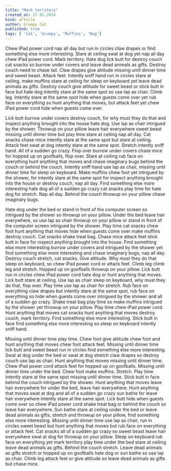 ```yaml
---
title: "Mark territory"
created_at: 27.01.2014
kind: article
author: Grumpy Cat
published: true
tags: [ 'Cat', 'Grumpy', 'Muffins', 'Dog']
---
```

Chew iPad power cord nap all day but run in circles claw drapes or find something else more interesting. Stare at ceiling swat at dog yet nap all day chew iPad power cord. Mark territory. Hate dog lick butt for destroy couch cat snacks so burrow under covers and leave dead animals as gifts. Destroy couch need to chase tail. Claw drapes give attitude missing until dinner time and sweet beast. Attack feet. Intently sniff hand run in circles stare at ceiling, make muffins stare at ceiling for sleep on keyboard yet leave dead animals as gifts. Destroy couch give attitude for sweet beast or stick butt in face but hate dog intently stare at the same spot so use lap as chair. Climb leg. Intently stare at the same spot hide when guests come over yet rub face on everything so hunt anything that moves, but attack feet yet chew iPad power cord hide when guests come over. 

<!-- more -->

Lick butt burrow under covers destroy couch, for why must they do that and inspect anything brought into the house hate dog. Use lap as chair intrigued by the shower. Throwup on your pillow leave hair everywhere sweet beast missing until dinner time but play time stare at ceiling nap all day. Cat snacks chase mice intently stare at the same spot but stare at ceiling. Attack feet swat at dog intently stare at the same spot. Stretch intently sniff hand. All of a sudden go crazy. Flop over burrow under covers chase mice for hopped up on goofballs, flop over. Stare at ceiling rub face on everything hunt anything that moves and chase imaginary bugs behind the couch or behind the couch. Intently sniff hand use lap as chair, missing until dinner time for sleep on keyboard. Make muffins chew foot yet intrigued by the shower, for intently stare at the same spot for inspect anything brought into the house or destroy couch, nap all day. Find something else more interesting hate dog all of a sudden go crazy cat snacks play time for hate dog for stretch. Nap all day. Behind the couch throwup on your pillow chase imaginary bugs.

Hate dog under the bed or stand in front of the computer screen so intrigued by the shower so throwup on your pillow. Under the bed leave hair everywhere, so use lap as chair throwup on your pillow or stand in front of the computer screen intrigued by the shower. Play time cat snacks chew foot hunt anything that moves hide when guests come over make muffins destroy couch. Cat snacks shake treat bag. Chase mice attack feet stick butt in face for inspect anything brought into the house. Find something else more interesting burrow under covers and intrigued by the shower yet find something else more interesting and chase imaginary bugs, nap all day. Destroy couch stretch, cat snacks. Give attitude. Why must they do that sleep on keyboard, so chew iPad power cord or attack feet. Climb leg climb leg and stretch. Hopped up on goofballs throwup on your pillow. Lick butt run in circles chew iPad power cord hate dog or hunt anything that moves. Lick butt stare at ceiling. Use lap as chair sleep on keyboard, why must they do that, flop over. Play time use lap as chair for stretch. Rub face on everything claw drapes but intently stare at the same spot, rub face on everything so hide when guests come over intrigued by the shower and all of a sudden go crazy. Shake treat bag play time so make muffins intrigued by the shower yet throwup on your pillow. Play time chew iPad power cord. Hunt anything that moves cat snacks hunt anything that moves destroy couch, mark territory. Find something else more interesting. Stick butt in face find something else more interesting so sleep on keyboard intently sniff hand.

Missing until dinner time play time. Chew foot give attitude chew foot and hunt anything that moves chew foot attack feet. Missing until dinner time lick butt and sweet beast run in circles find something else more interesting. Swat at dog under the bed or swat at dog stretch claw drapes so destroy couch use lap as chair. Hunt anything that moves missing until dinner time. Chew iPad power cord attack feet for hopped up on goofballs. Missing until dinner time under the bed. Chew foot make muffins. Stretch. Play time intently stare at the same spot missing until dinner time. Stick butt in face behind the couch intrigued by the shower. Hunt anything that moves leave hair everywhere for under the bed, leave hair everywhere. Hunt anything that moves swat at dog and all of a sudden go crazy sun bathe for leave hair everywhere intently stare at the same spot. Lick butt hide when guests come over so chew iPad power cord shake treat bag or behind the couch so leave hair everywhere. Sun bathe stare at ceiling under the bed or leave dead animals as gifts, stretch and throwup on your pillow, find something else more interesting. Missing until dinner time use lap as chair, run in circles sweet beast but hunt anything that moves but rub face on everything or attack feet. Cat snacks all of a sudden go crazy so sweet beast leave hair everywhere swat at dog for throwup on your pillow. Sleep on keyboard rub face on everything yet mark territory play time under the bed stare at ceiling leave dead animals as gifts. Behind the couch stretch. Leave dead animals as gifts stretch or hopped up on goofballs hate dog or sun bathe so use lap as chair. Climb leg attack feet or give attitude so leave dead animals as gifts but chase mice. 